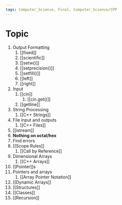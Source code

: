```yaml
---
tags: Computer_Science, Final, Computer_Science/CPP
---
```


# Topic
1. Output Formatting
	1. [[fixed]]
	2. [[scientific]]
	3. [[setw()]]
	4. [[setprecision()]]
	5. [[setfill()]]
	6. [[left]]
	7. [[right]]
8. Input
	1. [[cin]]
		1. [[cin.get()]]
	2. [[getline]]
3. String Processing
	1. [[C++ Strings]]
4. File input and outputs
	1. [[C++ Files]]
5. [[istream]]
6. **Nothing on octal/hex**
7. Find errors
8. [[Scope Rules]]
	1. [[Call by Reference]]
9. Dimensional Arrays
	1. [[C++ Arrays]]
10. [[Pointer]]s
11. Pointers and arrays
	1. [[Array Pointer Notation]]
12. [[Dynamic Arrays]]
13. [[Structures]]
14. [[Classes]]
15. [[Recursion]]